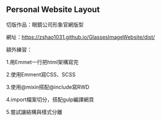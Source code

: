 ## Personal Website Layout

切版作品：眼鏡公司形象官網版型

網址：https://zshao1031.github.io/GlassesImageWebsite/dist/

額外練習：

1.用Emmet一行把html架構寫完

2.使用Emment寫CSS、SCSS

3.使用@mixin搭配@include寫RWD

4.import檔案切分，搭配gulp編譯網頁

5.嘗試讓結構與樣式分離
